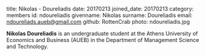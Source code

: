  title: Nikolas - Doureliadis
 date: 20170213
 joined_date: 20170213
 category: members
 id: ndoureliadis
 givenname: Nikolas
 surname: Doureliadis
 email: ndoureliads.aueb@gmail.com
 github: RottenCrab
 photo: ndoureliadis.jpg
 
 **Nikolas Doureliadis** is an undergraduate student at the Athens University of Economics and Business (AUEB) in the Department of Management Science and Technology.
